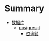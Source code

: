 # Summary

* [数据库](README.md)
  * [postgresql](postgresql.md)
    * [咨询锁](postgresql/zi-xun-suo.md)

